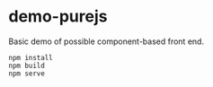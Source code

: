 # demo-purejs

Basic demo of possible component-based front end.

```
npm install
npm build
npm serve
```
